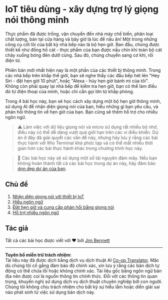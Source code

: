 <!--
CO_OP_TRANSLATOR_METADATA:
{
  "original_hash": "5de7dc1e2ddc402d415473bb795568d4",
  "translation_date": "2025-08-27T22:54:51+00:00",
  "source_file": "6-consumer/README.md",
  "language_code": "vi"
}
-->
# IoT tiêu dùng - xây dựng trợ lý giọng nói thông minh

Thực phẩm đã được trồng, vận chuyển đến nhà máy chế biến, phân loại chất lượng, bán tại cửa hàng và bây giờ là lúc để nấu ăn! Một trong những công cụ cốt lõi của bất kỳ nhà bếp nào là bộ hẹn giờ. Ban đầu, chúng được thiết kế như đồng hồ cát - thực phẩm của bạn được nấu chín khi toàn bộ cát chảy xuống bóng đèn dưới cùng. Sau đó, chúng chuyển sang cơ khí, rồi điện tử.

Phiên bản mới nhất hiện nay là một phần của các thiết bị thông minh. Trong các nhà bếp trên khắp thế giới, bạn sẽ nghe thấy các đầu bếp hét lên "Hey Siri - đặt hẹn giờ 10 phút", hoặc "Alexa - hủy hẹn giờ bánh mì của tôi". Không còn phải quay lại nhà bếp để kiểm tra hẹn giờ, bạn có thể làm điều đó từ điện thoại của mình, hoặc chỉ cần gọi lớn từ khắp phòng.

Trong 4 bài học này, bạn sẽ học cách xây dựng một bộ hẹn giờ thông minh, sử dụng AI để nhận diện giọng nói của bạn, hiểu những gì bạn yêu cầu, và phản hồi thông tin về hẹn giờ của bạn. Bạn cũng sẽ thêm hỗ trợ cho nhiều ngôn ngữ.

> ⚠️ Làm việc với dữ liệu giọng nói và micro sử dụng rất nhiều bộ nhớ, điều này có thể dễ dàng vượt quá giới hạn trên các vi điều khiển. Dự án ở đây đã giải quyết các vấn đề này, nhưng hãy lưu ý rằng các bài thực hành với Wio Terminal khá phức tạp và có thể mất nhiều thời gian hơn các bài thực hành khác trong chương trình học này.

> 💁 Các bài học này sẽ sử dụng một số tài nguyên đám mây. Nếu bạn không hoàn thành tất cả các bài học trong dự án này, hãy đảm bảo [dọn dẹp dự án của bạn](../clean-up.md).

## Chủ đề

1. [Nhận diện giọng nói với thiết bị IoT](./lessons/1-speech-recognition/README.md)
1. [Hiểu ngôn ngữ](./lessons/2-language-understanding/README.md)
1. [Đặt hẹn giờ và cung cấp phản hồi bằng giọng nói](./lessons/3-spoken-feedback/README.md)
1. [Hỗ trợ nhiều ngôn ngữ](./lessons/4-multiple-language-support/README.md)

## Tác giả

Tất cả các bài học được viết với ♥️ bởi [Jim Bennett](https://GitHub.com/JimBobBennett)

---

**Tuyên bố miễn trừ trách nhiệm**:  
Tài liệu này đã được dịch bằng dịch vụ dịch thuật AI [Co-op Translator](https://github.com/Azure/co-op-translator). Mặc dù chúng tôi cố gắng đảm bảo độ chính xác, xin lưu ý rằng các bản dịch tự động có thể chứa lỗi hoặc không chính xác. Tài liệu gốc bằng ngôn ngữ bản địa nên được coi là nguồn thông tin chính thức. Đối với các thông tin quan trọng, khuyến nghị sử dụng dịch vụ dịch thuật chuyên nghiệp bởi con người. Chúng tôi không chịu trách nhiệm cho bất kỳ sự hiểu lầm hoặc diễn giải sai nào phát sinh từ việc sử dụng bản dịch này.
